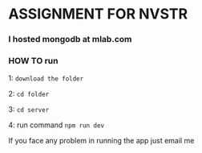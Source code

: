 # ASSIGNMENT FOR NVSTR

### I hosted mongodb at mlab.com

### HOW TO run

1: `download the folder`

2: `cd folder`

3: `cd server`

4: run command `npm run dev`

If you face any problem in running the app just email me
